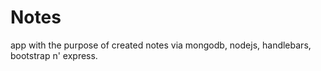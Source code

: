 # Notes
app with the purpose of created notes via mongodb, nodejs, handlebars, bootstrap n' express.
